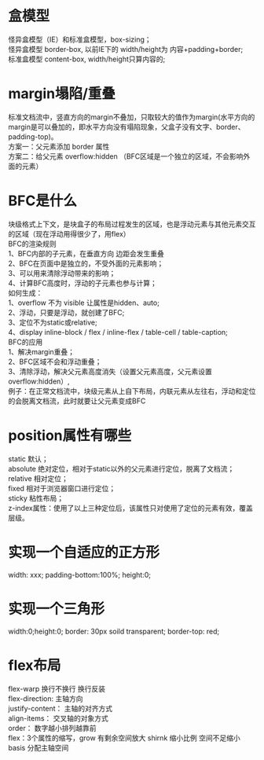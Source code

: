   # 盒模型  
  怪异盒模型（IE）和标准盒模型，box-sizing；  
  怪异盒模型 border-box, 以前IE下的 width/height为 内容+padding+border;  
  标准盒模型 content-box, width/height只算内容的;  
  
# margin塌陷/重叠  
  标准文档流中，竖直方向的margin不叠加，只取较大的值作为margin(水平方向的margin是可以叠加的，即水平方向没有塌陷现象，父盒子没有文字、border、padding-top)。  
  方案一：父元素添加 border 属性  
  方案二：给父元素 overflow:hidden （BFC区域是一个独立的区域，不会影响外面的元素）  
  
# BFC是什么  
  块级格式上下文，是块盒子的布局过程发生的区域，也是浮动元素与其他元素交互的区域（现在浮动用得很少了，用flex）  
  BFC的渲染规则  
    1、BFC内部的子元素，在垂直方向 边距会发生重叠  
    2、BFC在页面中是独立的，不受外面的元素影响；  
    3、可以用来清除浮动带来的影响；  
    4、计算BFC高度时，浮动的子元素也参与计算；  
  如何生成：  
    1、overflow 不为 visible 让属性是hidden、auto;  
    2、浮动，只要是浮动，就创建了BFC;  
    3、定位不为static或relative;  
    4、display inline-block / flex / inline-flex / table-cell / table-caption;  
  BFC的应用  
    1、解决margin重叠；  
    2、BFC区域不会和浮动重叠；  
    3、清除浮动，解决父元素高度消失（设置父元素高度，父元素设置overflow:hidden）,  
  例子：在正常文档流中，块级元素从上自下布局，内联元素从左往右，浮动和定位的会脱离文档流，此时就要让父元素变成BFC  
  
# position属性有哪些  
  static   默认；  
  absolute 绝对定位，相对于static以外的父元素进行定位，脱离了文档流；  
  relative 相对定位；  
  fixed    相对于浏览器窗口进行定位；  
  sticky   粘性布局；  
  z-index属性：使用了以上三种定位后，该属性只对使用了定位的元素有效，覆盖层级。  
  
# 实现一个自适应的正方形  
  width: xxx;  padding-bottom:100%; height:0;  
  
# 实现一个三角形  
  width:0;height:0; border: 30px soild transparent; border-top: red;  
    
# flex布局  
  flex-warp 换行不换行 换行反装  
  flex-direction: 主轴方向  
  justify-content： 主轴的对齐方式  
  align-items：     交叉轴的对象方式  
  order： 数字越小排列越靠前  
  flex：3个属性的缩写，grow 有剩余空间放大 shirnk 缩小比例 空间不足缩小 basis 分配主轴空间